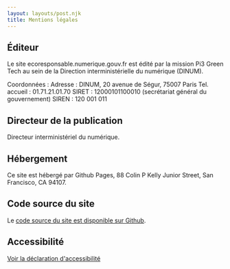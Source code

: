 ```yaml
---
layout: layouts/post.njk
title: Mentions légales
---
```


## Éditeur

Le site ecoresponsable.numerique.gouv.fr est édité par la mission Pi3 Green Tech au sein de la Direction interministérielle du numérique (DINUM).

Coordonnées :
Adresse : DINUM, 20 avenue de Ségur, 75007 Paris
Tel. accueil : 01.71.21.01.70
SIRET : 12000101100010 (secrétariat général du gouvernement)
SIREN : 120 001 011

## Directeur de la publication

Directeur interministériel du numérique.

## Hébergement

Ce site est hébergé par Github Pages, 88 Colin P Kelly Junior Street, San Francisco, CA 94107.

## Code source du site

Le [code source du site est disponible sur Github](https://github.com/DISIC/greentech).

## Accessibilité

[Voir la déclaration d'accessibilité](/accessibilité/)